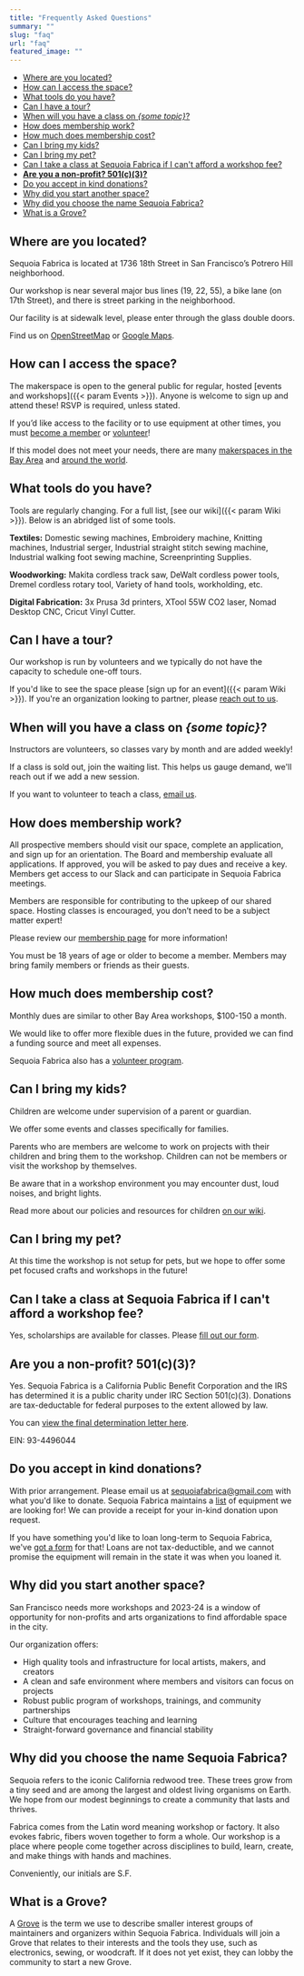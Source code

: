 ```yaml
---
title: "Frequently Asked Questions"
summary: ""
slug: "faq"
url: "faq"
featured_image: ""
---
```


- [Where are you located?](#where-are-you-located)
- [How can I access the space?](#how-can-i-access-the-space)
- [What tools do you have?](#what-tools-do-you-have)
- [Can I have a tour?](#can-i-have-a-tour)
- [When will you have a class on _{some topic}_?](#when-will-you-have-a-class-on-some-topic)
- [How does membership work?](#how-does-membership-work)
- [How much does membership cost?](#how-much-does-membership-cost)
- [Can I bring my kids?](#can-i-bring-my-kids)
- [Can I bring my pet?](#can-i-bring-my-pet)
- [Can I take a class at Sequoia Fabrica if I can't afford a workshop fee?](#can-i-take-a-class-at-sequoia-fabrica-if-i-cant-afford-a-workshop-fee)
- [**Are you a non-profit? 501(c)(3)?**](#are-you-a-non-profit-501c3)
- [Do you accept in kind donations?](#do-you-accept-in-kind-donations)
- [Why did you start another space?](#why-did-you-start-another-space)
- [Why did you choose the name Sequoia Fabrica?](#why-did-you-choose-the-name-sequoia-fabrica)
- [What is a Grove?](#what-is-a-grove)


## Where are you located?

Sequoia Fabrica is located at 1736 18th Street in San Francisco’s Potrero Hill neighborhood. 

Our workshop is near several major bus lines (19, 22, 55), a bike lane (on 17th Street), and there is street parking in the neighborhood.

Our facility is at sidewalk level, please enter through the glass double doors.

Find us on [OpenStreetMap](https://www.openstreetmap.org/node/11571985859) or [Google Maps](https://maps.app.goo.gl/7fiutyz9KxsT1eXc7).

## How can I access the space?

The makerspace is open to the general public for regular, hosted [events and workshops]({{< param Events >}}). Anyone is welcome to sign up and attend these! RSVP is required, unless stated.
 
If you’d like access to the facility or to use equipment at other times, you must [become a member](/membership) or [volunteer](https://wiki.sequoiafabrica.org/wiki/Volunteers)!

If this model does not meet your needs, there are many [makerspaces in the Bay Area](https://makernexuswiki.com/wiki/Maker_Spaces_In_San_Francisco_area) and [around the world](https://wiki.hackerspaces.org/List_of_Hacker_Spaces).

## What tools do you have?

Tools are regularly changing. For a full list, [see our wiki]({{< param Wiki >}}).
Below is an abridged list of some tools.

**Textiles:**
Domestic sewing machines,
Embroidery machine,
Knitting machines,
Industrial serger,
Industrial straight stitch sewing machine,
Industrial walking foot sewing machine,
Screenprinting Supplies.

**Woodworking:**
Makita cordless track saw,
DeWalt cordless power tools,
Dremel cordless rotary tool,
Variety of hand tools, workholding, etc.

**Digital Fabrication:**
3x Prusa 3d printers,
XTool 55W CO2 laser,
Nomad Desktop CNC,
Cricut Vinyl Cutter.

## Can I have a tour?

Our workshop is run by volunteers and we typically do not have the capacity to schedule one-off tours.

If you'd like to see the space please [sign up for an event]({{< param Wiki >}}). If you're an organization looking to partner, please [reach out to us](/contact). 

## When will you have a class on _{some topic}_?

Instructors are volunteers, so classes vary by month and are added weekly! 

If a class is sold out, join the waiting list. This helps us gauge demand, we'll reach out if we add a new session.

If you want to volunteer to teach a class, [email us](/contact).

## How does membership work?

All prospective members should visit our space, complete an application, and sign up for an orientation. The Board and membership evaluate all applications. If approved, you will be asked to pay dues and receive a key. Members get access to our Slack and can participate in Sequoia Fabrica meetings.

Members are responsible for contributing to the upkeep of our shared space. Hosting classes is encouraged, you don’t need to be a subject matter expert!

Please review our [membership page](/membership) for more information! 

You must be 18 years of age or older to become a member. Members may bring family members or friends as their guests. 

## How much does membership cost?

Monthly dues are similar to other Bay Area workshops, $100-150 a month.

We would like to offer more flexible dues in the future, provided we can find a funding source and meet all expenses. 

Sequoia Fabrica also has a [volunteer program](https://wiki.sequoiafabrica.org/wiki/Volunteers).

## Can I bring my kids?

Children are welcome under supervision of a parent or guardian. 

We offer some events and classes specifically for families. 

Parents who are members are welcome to work on projects with their children and bring them to the workshop. Children can not be members or visit the workshop by themselves.

Be aware that in a workshop environment you may encounter dust, loud noises, and bright lights.

Read more about our policies and resources for children [on our wiki](https://wiki.sequoiafabrica.org/wiki/Saplings).

## Can I bring my pet?

At this time the workshop is not setup for pets, but we hope to offer some pet focused crafts and workshops in the future!

## Can I take a class at Sequoia Fabrica if I can't afford a workshop fee?

Yes, scholarships are available for classes. Please [fill out our form](https://docs.google.com/forms/d/e/1FAIpQLSdonL4v1x9dH1AuiRgIyt6F1elsod1s6vr-j0P11x7uMpq4pg/viewform). 

## **Are you a non-profit? 501(c)(3)?**

Yes. Sequoia Fabrica is a California Public Benefit Corporation and the IRS has determined it is a public charity under IRC Section 501(c)(3). Donations are tax-deductable for federal purposes to the extent allowed by law.

You can [view the final determination letter here](https://static.miraheze.org/sequoiafabricawiki/8/86/FinalLetter_93-4496044_SEQUOIAFABRICA_01132024_00.pdf).  

EIN: 93-4496044

## Do you accept in kind donations?

With prior arrangement. Please email us at [sequoiafabrica@gmail.com](mailto:sequoiafabrica@gmail.com) with what you'd like to donate. Sequoia Fabrica maintains a [list](https://wiki.sequoiafabrica.org/wiki/Equipment_Needs) of equipment we are looking for! We can provide a receipt for your in-kind donation upon request. 

If you have something you'd like to loan long-term to Sequoia Fabrica, we've [got a form](https://docs.google.com/forms/d/e/1FAIpQLSfkrRbrPWCJe-pVXQRyJ7k1nDh0zrLgVVYZIwJPtpxaV6SVlg/viewform?usp=sf_link) for that!
Loans are not tax-deductible, and we cannot promise the equipment will remain in the state it was when you loaned it.

## Why did you start another space?

San Francisco needs more workshops and 2023-24 is a window of opportunity for non-profits and arts organizations to find affordable space in the city. 

Our organization offers:

* High quality tools and infrastructure for local artists, makers, and creators
* A clean and safe environment where members and visitors can focus on projects
* Robust public program of workshops, trainings, and community partnerships
* Culture that encourages teaching and learning
* Straight-forward governance and financial stability

## Why did you choose the name Sequoia Fabrica?

Sequoia refers to the iconic California redwood tree. These trees grow from a tiny seed and are among the largest and oldest living organisms on Earth. We hope from our modest beginnings to create a community that lasts and thrives. 

Fabrica comes from the Latin word meaning workshop or factory. It also evokes fabric, fibers woven together to form a whole. Our workshop is a place where people come together across disciplines to build, learn, create, and make things with hands and machines. 

Conveniently, our initials are S.F.

## What is a Grove?

A [Grove](https://wiki.sequoiafabrica.org/wiki/Grove) is the term we use to describe smaller interest groups of maintainers and organizers within Sequoia Fabrica. Individuals will join a Grove that relates to their interests and the tools they use, such as electronics, sewing, or woodcraft. If it does not yet exist, they can lobby the community to start a new Grove. 
